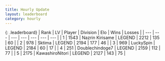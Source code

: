 ```yaml
---
title: Hourly Update
layout: leaderboard
category: hourly
---
```


{: .leaderboard}
| Rank | LV | Player | Division | Elo | Wins | Losses |
| --- | --- | --- | --- | --- | --- | --- |
| <span data-change="0">1</span> | 1543 | <span title="ID: 315148">Nazrin Kirisame</span> | LEGEND | <span data-change="0">2212</span> | <span data-change="0">135</span> | <span data-change="0">60</span> |
| <span data-change="0">2</span> | 978 | <span title="ID: 353063">Sktima</span> | LEGEND | <span data-change="-14">2194</span> | <span data-change="0">177</span> | <span data-change="1">46</span> |
| <span data-change="0">3</span> | 969 | <span title="ID: 498412">LuckySpin</span> | LEGEND | <span data-change="0">2184</span> | <span data-change="0">60</span> | <span data-change="0">17</span> |
| <span data-change="0">4</span> | 251 | <span title="ID: 245040">Doublechindoge7</span> | LEGEND | <span data-change="0">2159</span> | <span data-change="0">112</span> | <span data-change="0">77</span> |
| <span data-change="0">5</span> | 2175 | <span title="ID: 164871">KawashiroNitori</span> | LEGEND | <span data-change="0">2127</span> | <span data-change="0">143</span> | <span data-change="0">75</span> |